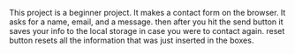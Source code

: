 This project is a beginner project. It makes a contact form on the browser. 
It asks for a name, email, and a message.
then after you hit the send button it saves your info to the local storage in case you were to contact again.
reset button resets all the information that was just inserted in the boxes.
